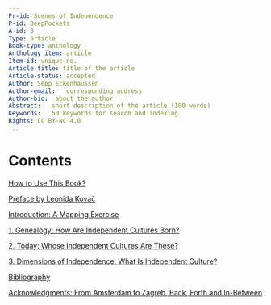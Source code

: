 ```yaml
---
Pr-id: Scenes of Independence
P-id: DeepPockets
A-id: 3
Type: article
Book-type: anthology
Anthology item: article
Item-id: unique no.
Article-title: title of the article
Article-status: accepted
Author: Sepp Eckenhaussen
Author-email:   corresponding address
Author-bio:  about the author
Abstract:   short description of the article (100 words)
Keywords:   50 keywords for search and indexing
Rights: CC BY-NC 4.0
...
```


# Contents

<a href="ch004.xhtml">How to Use This Book?</a>

<a href="ch005.xhtml">Preface by Leonida Kovač</a>

<a href="ch006.xhtml">Introduction: A Mapping Exercise</a>

<a href="ch007.xhtml">1\. Genealogy: How Are Independent Cultures Born?</a>

<a href="ch008.xhtml">2\. Today: Whose Independent Cultures Are These?</a>

<a href="ch009.xhtml">3\. Dimensions of Independence: What Is Independent Culture?</a>

<a href="ch0010.xhtml">Bibliography</a>

<a href="ch011.xhtml">Acknowledgments: From Amsterdam to Zagreb, Back, Forth and In-Between</a>
